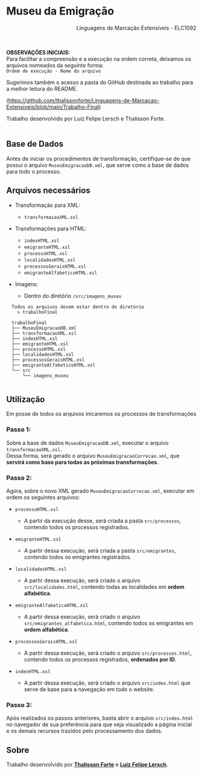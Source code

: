 # Museu da Emigração
<div align="right">Linguagens de Marcação Extensíveis - ELC1092</div>
<br>
<br>

**OBSERVAÇÕES INICIAIS:**<br>
Para facilitar a compreensão e a execução na ordem correta, deixamos os arquivos nomeados da seguinte forma:<br>
`Ordem de execução - Nome do arquivo`
<br>

Sugerimos também o acesso a pasta do GitHub destinada ao trabalho para a melhor leitura do README. 

(https://github.com/thalissonforte/Linguagens-de-Marcacao-Extensiveis/blob/main/Trabalho-Final)

Trabalho desenvolvido por Luiz Felipe Lersch e Thalisson Forte.
<br><br>

## Base de Dados

Antes de iniciar os procedimentos de transformação, certifique-se de que possui o arquivo `MuseuEmigracaoDB.xml`, que serve como a base de dados para todo o processo.

## Arquivos necessários

* Transformação para XML: 
    * `transformacaoXML.xsl`
* Transformações para HTML:
    * `indexHTML.xsl` 
    * `emigranteHTML.xsl`
    * `processoHTML.xsl`
    * `localidadesHTML.xsl`
    * `processosGeraisHTML.xsl`
    * `emigranteAlfabeticoHTML.xsl`

* Imagens: 
    * Dentro do diretório `/src/imagens_museu`

```
  Todos os arquivos devem estar dentro do diretório
    > trabalhoFinal
  
  trabalhoFinal
  ├── MuseuEmigracaoDB.xml
  ├── transformacaoXML.xsl
  ├── indexHTML.xsl
  ├── emigranteHTML.xsl
  ├── processoHTML.xsl
  ├── localidadesHTML.xsl
  ├── processosGeraisHTML.xsl
  ├── emigranteAlfabeticoHTML.xsl
  └── src
      └── imagens_museu
 
```

## Utilização

Em posse de todos os arquivos inicaremos os processos de transformações

### Passo 1:
Sobre a base de dados `MuseuEmigracaoDB.xml`, executar o arquivo `transformacaoXML.xsl`. <br>Dessa forma, será gerado o arquivo `MuseuEmigracaoCorrecao.xml`, que **servirá como base para todas as próximas transformações**.

### Passo 2:
Agora, sobre o novo XML gerado `MuseuEmigracaoCorrecao.xml`, executar em ordem os seguintes arquivos:
* `processoHTML.xsl`
    * A partir da execução desse, será criada a pasta `src/processos`, contendo todos os processos registrados.

* `emigranteHTML.xsl`
    * A partir dessa execução, será criada a pasta `src/emigrantes`, contendo todos os emigrantes registrados.

* `localidadesHTML.xsl`
    * A partir dessa execução, será criado o arquivo `src/localidades.html`, contendo todas as localidades em **ordem alfabética**.

* `emigranteAlfabeticoHTML.xsl`
    * A partir dessa execução, será criado o arquivo `src/emigrantes_alfabetica.html`, contendo todos os emigrantes em **ordem alfabética**.

* `processosGeraisHTML.xsl`
    * A partir dessa execução, será criado o arquivo `src/processos.html`, contendo todos os processos registrados, **ordenados por ID**.

* `indexHTML.xsl`
    * A partir dessa execução, será criado o arquivo `src/index.html` que serve de base para a navegação em todo o website.

### Passo 3:
Após realizados os passos anteriores, basta abrir o arquivo `src/index.html` no navegador de sua preferência para que seja visualizado a página inicial e os demais recursos trazidos pelo processamento dos dados.

## Sobre


Trabalho desenvolvido por **[Thalisson Forte](http://github.com/thalissonforte)** e **[Luiz Felipe Lersch](http://github.com/lflersch)**.

